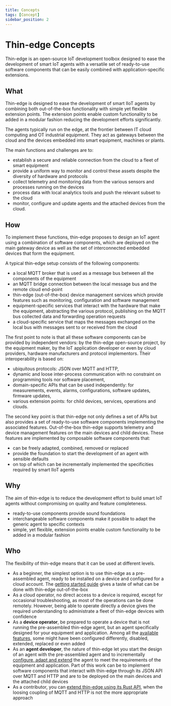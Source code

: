 ```yaml
---
title: Concepts
tags: [Concept]
sidebar_position: 2
---
```


# Thin-edge Concepts

Thin-edge is an open-source IoT development toolbox
designed to ease the development of smart IoT agents
with a versatile set of ready-to-use software components
that can be easily combined with application-specific extensions.

## What

Thin-edge is designed to ease the development of smart IIoT agents by combining both out-of-the-box functionality with simple yet flexible extension points. The extension points enable custom functionality to be added in a modular fashion reducing the development efforts significantly.

The agents typically run on the edge, at the frontier between IT cloud computing and OT industrial equipment. They act as gateways between the cloud and the devices embedded into smart equipment, machines or plants.

The main functions and challenges are to:
- establish a secure and reliable connection from the cloud to a fleet of smart equipment
- provide a uniform way to monitor and control these assets despite the diversity of hardware and protocols
- collect telemetry and monitoring data from the various sensors and processes running on the devices
- process data with local analytics tools and push the relevant subset to the cloud
- monitor, configure and update agents and the attached devices from the cloud.

## How

To implement these functions, thin-edge proposes to design an IoT agent using a combination of software components,
which are deployed on the main gateway device as well as the set of interconnected embedded devices that form the equipment.

A typical thin-edge setup consists of the following components:
- a local MQTT broker that is used as a message bus between all the components of the equipment
- an MQTT bridge connection between the local message bus and the remote cloud end-point
- thin-edge (out-of-the-box) device management services which provide features such as monitoring, configuration and software management
- equipment-specific services that interact with the hardware that make the equipment,
  abstracting the various protocol, publishing on the MQTT bus collected data and forwarding operation requests
- a cloud-specific service that maps the messages exchanged on the local bus with messages sent to or received from the cloud

The first point to note is that all these software components can be provided by independent vendors:
by the thin-edge open-source project, by the equipment maker, by the IoT application developer
or even by cloud providers, hardware manufacturers and protocol implementors. 
Their interoperability is based on:
- ubiquitous protocols: JSON over MQTT and HTTP,
- dynamic and loose inter-process communication with no constraint on programming tools nor software placement,
- domain-specific APIs that can be used independently:
  for measurements, events, alarms, configurations, software updates, firmware updates,   
- various extension points: for child devices, services, operations and clouds.

The second key point is that thin-edge not only defines a set of APIs
but also provides a set of ready-to-use software components implementing the associated features.
Out-of-the-box thin-edge supports telemetry and device management features on the main devices and child devices.
These features are implemented by composable software components that:
- can be freely adapted, combined, removed or replaced
- provide the foundation to start the development of an agent with sensible defaults
- on top of which can be incrementally implemented the specificities required by smart IIoT agents

## Why

The aim of thin-edge is to reduce the development effort to build smart IoT agents
without compromising on quality and feature completeness.

- ready-to-use components provide sound foundations
- interchangeable software components make it possible to adapt the generic agent to specific contexts
- simple, yet flexible, extension points enable custom functionality to be added in a modular fashion

## Who

The flexibility of thin-edge means that it can be used at different levels.
- As a beginner, the simplest option is to use thin-edge as a pre-assembled agent,
  ready to be installed on a device and configured for a cloud account.
  The [getting started guide](../start/index.md) gives a taste of what can be done with thin-edge out-of-the-box
- As a cloud operator, no direct access to a device is required, except for occasional troubleshooting,
  as most of the operations can be done remotely.
  However, being able to operate directly a device gives the required understanding
  to administrate a fleet of thin-edge devices with confidence
- As a __device operator__, be prepared to operate a device that is not running the pre-assembled thin-edge agent,
  but an agent specifically designed for your equipment and application.
  Among all the [available features](../operate/index.md),
  some might have been configured differently, disabled, extended, replaced or even added
- As an __agent developer__, the nature of thin-edge let you
  start the design of an agent with the pre-assembled agent
  and to incrementally [configure, adapt and extend](../extend/index.md) the agent
  to meet the requirements of the equipment and application.
  Part of this work can be to implement software components
  that interact with thin-edge through its JSON API over MQTT and HTTP
  and are to be deployed on the main devices and the attached child devices
- As a contributor, you can [extend thin-edge using its Rust API](../contribute/index.md),
  when the loosing coupling of MQTT and HTTP is not the more appropriate approach
